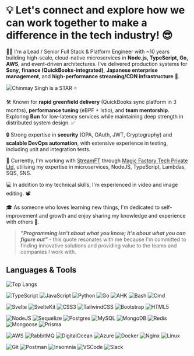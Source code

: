 # 💡 Let's connect and explore how we can work together to make a difference in the tech industry! 😎

👨‍💻 I'm a Lead / Senior Full Stack & Platform Engineer with ~10 years building high-scale, cloud-native microservices in **Node.js, TypeScript, Go, AWS**, and event-driven architectures. I've delivered production systems for **Sony**, **finance (QuickBooks-integrated)**, **Japanese enterprise management**, and **high-performance streaming/CDN infrastructure** 🚀.

![Chinmay Singh is a STAR ⭐](https://github-readme-stats.vercel.app/api?username=singhChinmay&show_icons=true&theme=dark)
&nbsp;

🛠 Known for **rapid greenfield delivery** (QuickBooks sync platform in 3 months), **performance tuning** (eBPF + Istio), and **team mentorship**. Exploring **Bun** for low-latency services while maintaining deep strength in distributed system design. ✅

🔒 Strong expertise in **security** (OPA, OAuth, JWT, Cryptography) and **scalable DevOps automation**, with extensive experience in testing, including unit and integration tests.

🤝 Currently, I'm working with [StreamFT](https://streamft.com/) through [Magic Factory Tech Private Ltd](https://magicfactory.tech/), utilising my expertise in microservices, NodeJS, TypeScript, Lambdas, SQS, SNS. 

💻 In addition to my technical skills, I'm experienced in video and image editing. 📽️

🎓 As someone who loves learning new things, I'm dedicated to self-improvement and growth
and enjoy sharing my knowledge and experience with others 🧠. 

>***"Programming isn't about what you know; it's about what you can figure out"*** - this quote resonates with me because I'm committed to finding innovative solutions and providing value to the teams and companies I
work with.

## Languages & Tools

![Top Langs](https://github-readme-stats.vercel.app/api/top-langs/?username=singhChinmay&show_icons=true&theme=dark&langs_count=10&size_weight=.4&layout=donut-vertical)

![TypeScript](https://img.shields.io/badge/typescript-%23007ACC.svg?style=for-the-badge&logo=typescript&logoColor=white)
![JavaScript](https://img.shields.io/badge/javascript-%23323330.svg?style=for-the-badge&logo=javascript&logoColor=%23F7DF1E)
![Python](https://img.shields.io/badge/python-3670A0?style=for-the-badge&logo=python&logoColor=ffdd54)
![Go](https://img.shields.io/badge/go-%2300ADD8.svg?style=for-the-badge&logo=go&logoColor=white)
![AHK](https://img.shields.io/badge/AutoHotkey-%236E2C00.svg?style=for-the-badge&logo=autohotkey&logoColor=white)
![Bash](https://img.shields.io/badge/bash-%23121011.svg?style=for-the-badge&logo=gnu-bash&logoColor=white)
![Cmd](https://img.shields.io/badge/cmd-%2300A4EF.svg?style=for-the-badge&logo=windows-terminal&logoColor=white)

![Svelte](https://img.shields.io/badge/svelte-%23f1413d.svg?style=for-the-badge&logo=svelte&logoColor=white)
![SvelteKit](https://img.shields.io/badge/sveltekit-%23f1413d.svg?style=for-the-badge&logo=svelte&logoColor=white)
![CSS3](https://img.shields.io/badge/css3-%231572B6.svg?style=for-the-badge&logo=css3&logoColor=white)
![TailwindCSS](https://img.shields.io/badge/tailwindcss-%2338B2AC.svg?style=for-the-badge&logo=tailwind-css&logoColor=white)
![Bootstrap](https://img.shields.io/badge/bootstrap-%23563D7C.svg?style=for-the-badge&logo=bootstrap&logoColor=white)
![HTML5](https://img.shields.io/badge/html5-%23E34F26.svg?style=for-the-badge&logo=html5&logoColor=white)

![NodeJS](https://img.shields.io/badge/node.js-6DA55F?style=for-the-badge&logo=node.js&logoColor=white)
![Sequelize](https://img.shields.io/badge/Sequelize-52B0E7?style=for-the-badge&logo=Sequelize&logoColor=white)
![Postgres](https://img.shields.io/badge/postgres-%23316192.svg?style=for-the-badge&logo=postgresql&logoColor=white)
![MySQL](https://img.shields.io/badge/mysql-%2300f.svg?style=for-the-badge&logo=mysql&logoColor=white)
![MongoDB](https://img.shields.io/badge/MongoDB-%234ea94b.svg?style=for-the-badge&logo=mongodb&logoColor=white)
![Redis](https://img.shields.io/badge/redis-%23DD0031.svg?style=for-the-badge&logo=redis&logoColor=white)
![Mongoose](https://img.shields.io/badge/mongoose-%23880000.svg?style=for-the-badge&logo=mongoose&logoColor=white)
![Prisma](https://img.shields.io/badge/prisma-%232D3748.svg?style=for-the-badge&logo=prisma&logoColor=white)

![AWS](https://img.shields.io/badge/AWS-%23FF9900.svg?style=for-the-badge&logo=amazon-aws&logoColor=white)
![RabbitMQ](https://img.shields.io/badge/rabbitmq-%23FF6600.svg?style=for-the-badge&logo=rabbitmq&logoColor=white)
![DigitalOcean](https://img.shields.io/badge/DigitalOcean-%230167ff.svg?style=for-the-badge&logo=digitalOcean&logoColor=white)
![Azure](https://img.shields.io/badge/azure-%230072C6.svg?style=for-the-badge&logo=azure-devops&logoColor=white)
![Docker](https://img.shields.io/badge/docker-%230db7ed.svg?style=for-the-badge&logo=docker&logoColor=white)
![Nginx](https://img.shields.io/badge/nginx-%23009639.svg?style=for-the-badge&logo=nginx&logoColor=white)
![Linux](https://img.shields.io/badge/Linux-FCC624?style=for-the-badge&logo=linux&logoColor=black)

![Git](https://img.shields.io/badge/git-%23F05033.svg?style=for-the-badge&logo=git&logoColor=white)
![Postman](https://img.shields.io/badge/postman-%23FF6C37.svg?style=for-the-badge&logo=postman&logoColor=white)
![Insomnia](https://img.shields.io/badge/insomnia-%235849BE.svg?style=for-the-badge&logo=insomnia&logoColor=white)
![VSCode](https://img.shields.io/badge/VSCode-0078d7.svg?style=for-the-badge&logo=visual-studio-code&logoColor=white)
![Slack](https://img.shields.io/badge/slack-%234A154B.svg?style=for-the-badge&logo=slack&logoColor=white)


